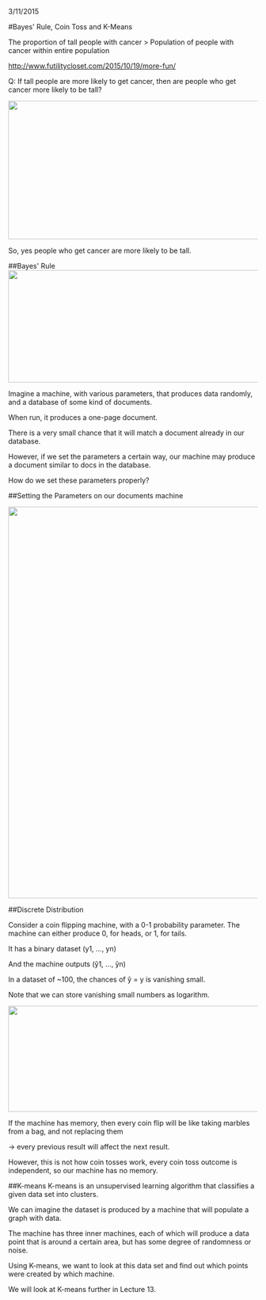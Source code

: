3/11/2015

#Bayes' Rule, Coin Toss and K-Means

The proportion of tall people with cancer > Population of people with cancer within entire population

http://www.futilitycloset.com/2015/10/19/more-fun/

Q: If tall people are more likely to get cancer, then are people who get cancer more likely to be tall?

<a href="url"><img src="https://raw.githubusercontent.com/barak/mu-cs401-f2015/0c97806b39f09dd012d666c71538601be86cb2fd/images/lecture-17/Cancer-problem.png" height = "280" width = "598"></a>

So, yes people who get cancer are more likely to be tall.

##Bayes' Rule
<a href="url"><img src="https://raw.githubusercontent.com/barak/mu-cs401-f2015/0c97806b39f09dd012d666c71538601be86cb2fd/images/lecture-17/Bayes-rule.png" height = "227" width = "607"></a>

Imagine a machine, with various parameters, that produces data randomly, and a database of some kind of documents.

When run, it produces a one-page document. 

There is a very small chance that it will match a document already in our database.

However, if we set the parameters a certain way, our machine may produce a document similar to docs in the database.

How do we set these parameters properly?

##Setting the Parameters on our documents machine

<a href="url"><img src="https://raw.githubusercontent.com/barak/mu-cs401-f2015/0c97806b39f09dd012d666c71538601be86cb2fd/images/lecture-17/Coins.png" height = "791" width = "1144"></a>

##Discrete Distribution

Consider a coin flipping machine, with a 0-1 probability parameter.
The machine can either produce 0, for heads, or 1, for tails.

It has a binary dataset (y1, ..., yn)

And the machine outputs (ŷ1, ..., ŷn)

In a dataset of ~100, the chances of ŷ = y is vanishing small.

Note that we can store vanishing small numbers as logarithm.

<a href="url"><img src="https://raw.githubusercontent.com/barak/mu-cs401-f2015/0c97806b39f09dd012d666c71538601be86cb2fd/images/lecture-17/bernoulli.png" height = "214" width = "702"></a>

If the machine has memory, then every coin flip will be like taking marbles from a bag, and not replacing them 

-> every previous result will affect the next result.

However, this is not how coin tosses work, every coin toss outcome is independent, so our machine has no memory.

##K-means
K-means is an unsupervised learning algorithm that classifies a given data set into clusters.

We can imagine the dataset is produced by a machine that will populate a graph with data.

The machine has three inner machines, each of which will produce a data point that is around a certain area, but has some degree of randomness or noise.

Using K-means, we want to look at this data set and find out which points were created by which machine.

We will look at K-means further in Lecture 13.
 
